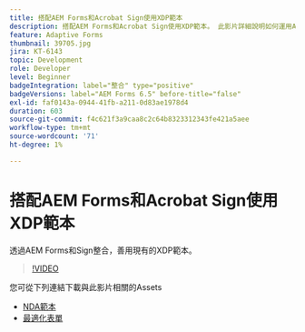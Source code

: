 ```yaml
---
title: 搭配AEM Forms和Acrobat Sign使用XDP範本
description: 搭配AEM Forms和Acrobat Sign使用XDP範本。 此影片詳細說明如何運用AEM Forms和Sign整合的現有XDP範本。
feature: Adaptive Forms
thumbnail: 39705.jpg
jira: KT-6143
topic: Development
role: Developer
level: Beginner
badgeIntegration: label="整合" type="positive"
badgeVersions: label="AEM Forms 6.5" before-title="false"
exl-id: faf0143a-0944-41fb-a211-0d83ae1978d4
duration: 603
source-git-commit: f4c621f3a9caa8c2c64b8323312343fe421a5aee
workflow-type: tm+mt
source-wordcount: '71'
ht-degree: 1%

---
```


# 搭配AEM Forms和Acrobat Sign使用XDP範本

透過AEM Forms和Sign整合，善用現有的XDP範本。

>[!VIDEO](https://video.tv.adobe.com/v/39705?quality=12&learn=on)

您可從下列連結下載與此影片相關的Assets

* [NDA範本](assets/nda-agreement-xdp-template.zip)
* [最適化表單](assets/nda-agreement-af-with-xdp-template.zip)
